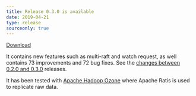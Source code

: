 ```yaml
---
title: Release 0.3.0 is available
date: 2019-04-21
type: release
sourceonly: true
---
```

<!---
  Licensed under the Apache License, Version 2.0 (the "License");
  you may not use this file except in compliance with the License.
  You may obtain a copy of the License at

   http://www.apache.org/licenses/LICENSE-2.0

  Unless required by applicable law or agreed to in writing, software
  distributed under the License is distributed on an "AS IS" BASIS,
  WITHOUT WARRANTIES OR CONDITIONS OF ANY KIND, either express or implied.
  See the License for the specific language governing permissions and
  limitations under the License. See accompanying LICENSE file.
-->

[Download](https://ratis.incubator.apache.org/downloads.html)

It contains new features such as multi-raft and watch request, as well contains 73 improvements and 72 bug fixes.
See the [changes between 0.2.0 and 0.3.0](https://github.com/apache/incubator-ratis/compare/ratis-0.2.0...ratis-0.3.0) releases. 

It has been tested with [Apache Hadoop Ozone](https://hadoop.apache.org/ozone/) where Apache Ratis is used to replicate raw data. 

